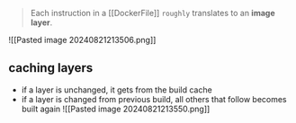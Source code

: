 > Each instruction in a [[DockerFile]] `roughly` translates to an **image layer**.

![[Pasted image 20240821213506.png]]
## caching layers
- if a layer is unchanged, it gets from the build cache
- if a layer is changed from previous build, all others that follow becomes built again
![[Pasted image 20240821213550.png]]
